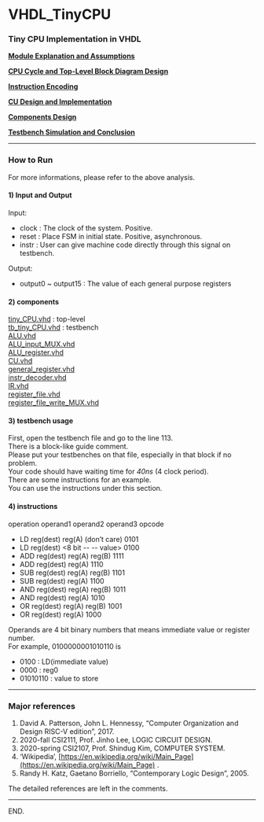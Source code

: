 # VHDL_TinyCPU

### Tiny CPU Implementation in VHDL  

[**Module Explanation and Assumptions**](Tiny%20CPU%20Analysis%205466d04ef5e74a2da7790e5a05af0138/Module%20Explanation%20and%20Assumptions%2027756dd5f7ce40df9598ab9e70e69a91.md)  

[**CPU Cycle and Top-Level Block Diagram Design**](Tiny%20CPU%20Analysis%205466d04ef5e74a2da7790e5a05af0138/CPU%20Cycle%20and%20Top-Level%20Block%20Diagram%20Design%2065b26b03db404112ae7023067a5b66c3.md)  

[**Instruction Encoding**](Tiny%20CPU%20Analysis%205466d04ef5e74a2da7790e5a05af0138/Instruction%20Encoding%20bdd1ad396eeb4982a3ccbe45d230248f.md)  

[**CU Design and Implementation**](Tiny%20CPU%20Analysis%205466d04ef5e74a2da7790e5a05af0138/CU%20Design%20and%20Implementation%205be3b75cfe1148d7915835c7d33a5713.md)  

[**Components Design**](Tiny%20CPU%20Analysis%205466d04ef5e74a2da7790e5a05af0138/Components%20Design%209e8ffb82148147ce84a4e5a60ddf1300.md)  

[**Testbench Simulation and Conclusion**](Tiny%20CPU%20Analysis%205466d04ef5e74a2da7790e5a05af0138/Testbench%20Simulation%20and%20Conclusion%20957987fb50e3484f8b83251dc5b17d47.md)  

---

### How to Run

For more informations, please refer to the above analysis.  

#### 1) Input and Output

Input:
- clock		: The clock of the system. Positive.
- reset		: Place FSM in initial state. Positive, asynchronous.
- instr		: User can give machine code directly through this signal on testbench.

Output:
- output0 ~ output15	: The value of each general purpose registers


#### 2) components
[tiny_CPU.vhd](tiny_CPU.vhd)		: top-level  
[tb_tiny_CPU.vhd](tb_tiny_CPU.vhd)		: testbench  
[ALU.vhd](ALU.vhd)  
[ALU_input_MUX.vhd](ALU_input_MUX.vhd)  
[ALU_register.vhd](ALU_register.vhd)  
[CU.vhd](CU.vhd)  
[general_register.vhd](general_register.vhd)  
[instr_decoder.vhd](instr_decoder.vhd)  
[IR.vhd](IR.vhd)  
[register_file.vhd](register_file.vhd)  
[register_file_write_MUX.vhd](register_file_write_MUX.vhd)  


#### 3) testbench usage
First, open the testbench file and go to the line 113.  
There is a block-like guide comment.  
Please put your testbenches on that file, especially in that block if no problem.  
Your code should have waiting time for *40ns* (4 clock period).  
There are some instructions for an example.  
You can use the instructions under this section.  


#### 4) instructions

operation	operand1	operand2	operand3	opcode  

- LD	reg(dest)	reg(A)	(don’t care)	0101  
- LD	reg(dest)	<8 bit --	-- value>	0100  
- ADD	reg(dest)	reg(A)	reg(B)	1111  
- ADD	reg(dest)	reg(A)	<value>	1110  
- SUB	reg(dest)	reg(A)	reg(B)	1101  
- SUB	reg(dest)	reg(A)	<value>	1100  
- AND	reg(dest)	reg(A)	reg(B)	1011  
- AND	reg(dest)	reg(A)	<value>	1010  
- OR	reg(dest)	reg(A)	reg(B)	1001  
- OR	reg(dest)	reg(A)	<value>	1000  

Operands are 4 bit binary numbers that means immediate value or register number.  
For example, 0100000001010110 is  

- 0100	: LD(immediate value)
- 0000	: reg0
- 01010110	: value to store

---

### Major references

1. David A. Patterson, John L. Hennessy, “Computer Organization and Design RISC-V edition”, 2017.
2. 2020-fall CSI2111, Prof. Jinho Lee, LOGIC CIRCUIT DESIGN.
3. 2020-spring CSI2107, Prof. Shindug Kim, COMPUTER SYSTEM.
4. ‘Wikipedia’, [https://en.wikipedia.org/wiki/Main_Page](https://en.wikipedia.org/wiki/Main_Page) .
5. Randy H. Katz, Gaetano Borriello, “Contemporary Logic Design”, 2005.

The detailed references are left in the comments.

---

END.  
